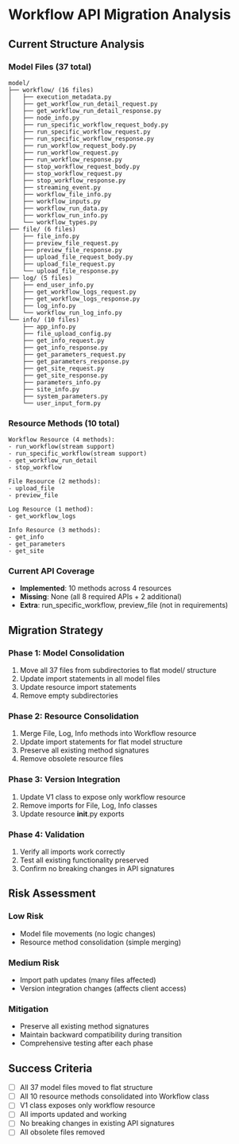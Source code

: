 # Workflow API Migration Analysis

## Current Structure Analysis

### Model Files (37 total)
```
model/
├── workflow/ (16 files)
│   ├── execution_metadata.py
│   ├── get_workflow_run_detail_request.py
│   ├── get_workflow_run_detail_response.py
│   ├── node_info.py
│   ├── run_specific_workflow_request_body.py
│   ├── run_specific_workflow_request.py
│   ├── run_specific_workflow_response.py
│   ├── run_workflow_request_body.py
│   ├── run_workflow_request.py
│   ├── run_workflow_response.py
│   ├── stop_workflow_request_body.py
│   ├── stop_workflow_request.py
│   ├── stop_workflow_response.py
│   ├── streaming_event.py
│   ├── workflow_file_info.py
│   ├── workflow_inputs.py
│   ├── workflow_run_data.py
│   ├── workflow_run_info.py
│   └── workflow_types.py
├── file/ (6 files)
│   ├── file_info.py
│   ├── preview_file_request.py
│   ├── preview_file_response.py
│   ├── upload_file_request_body.py
│   ├── upload_file_request.py
│   └── upload_file_response.py
├── log/ (5 files)
│   ├── end_user_info.py
│   ├── get_workflow_logs_request.py
│   ├── get_workflow_logs_response.py
│   ├── log_info.py
│   └── workflow_run_log_info.py
└── info/ (10 files)
    ├── app_info.py
    ├── file_upload_config.py
    ├── get_info_request.py
    ├── get_info_response.py
    ├── get_parameters_request.py
    ├── get_parameters_response.py
    ├── get_site_request.py
    ├── get_site_response.py
    ├── parameters_info.py
    ├── site_info.py
    ├── system_parameters.py
    └── user_input_form.py
```

### Resource Methods (10 total)
```
Workflow Resource (4 methods):
- run_workflow(stream support)
- run_specific_workflow(stream support) 
- get_workflow_run_detail
- stop_workflow

File Resource (2 methods):
- upload_file
- preview_file

Log Resource (1 method):
- get_workflow_logs

Info Resource (3 methods):
- get_info
- get_parameters
- get_site
```

### Current API Coverage
- **Implemented**: 10 methods across 4 resources
- **Missing**: None (all 8 required APIs + 2 additional)
- **Extra**: run_specific_workflow, preview_file (not in requirements)

## Migration Strategy

### Phase 1: Model Consolidation
1. Move all 37 files from subdirectories to flat model/ structure
2. Update import statements in all model files
3. Update resource import statements
4. Remove empty subdirectories

### Phase 2: Resource Consolidation  
1. Merge File, Log, Info methods into Workflow resource
2. Update import statements for flat model structure
3. Preserve all existing method signatures
4. Remove obsolete resource files

### Phase 3: Version Integration
1. Update V1 class to expose only workflow resource
2. Remove imports for File, Log, Info classes
3. Update resource __init__.py exports

### Phase 4: Validation
1. Verify all imports work correctly
2. Test all existing functionality preserved
3. Confirm no breaking changes in API signatures

## Risk Assessment

### Low Risk
- Model file movements (no logic changes)
- Resource method consolidation (simple merging)

### Medium Risk  
- Import path updates (many files affected)
- Version integration changes (affects client access)

### Mitigation
- Preserve all existing method signatures
- Maintain backward compatibility during transition
- Comprehensive testing after each phase

## Success Criteria

- [ ] All 37 model files moved to flat structure
- [ ] All 10 resource methods consolidated into Workflow class
- [ ] V1 class exposes only workflow resource
- [ ] All imports updated and working
- [ ] No breaking changes in existing API signatures
- [ ] All obsolete files removed